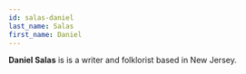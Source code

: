 ```yaml
---
id: salas-daniel
last_name: Salas
first_name: Daniel
---
```

**Daniel Salas** is is a writer and folklorist based in New Jersey.
